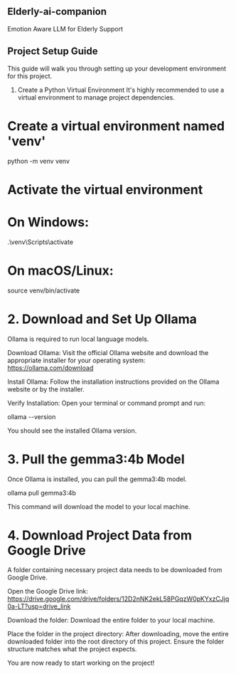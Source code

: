 ## Elderly-ai-companion
Emotion Aware LLM for Elderly Support

## Project Setup Guide
This guide will walk you through setting up your development environment for this project.

1. Create a Python Virtual Environment
It's highly recommended to use a virtual environment to manage project dependencies.

# Create a virtual environment named 'venv'
python -m venv venv

# Activate the virtual environment
# On Windows:
.\venv\Scripts\activate
# On macOS/Linux:
source venv/bin/activate

# 2. Download and Set Up Ollama
Ollama is required to run local language models.

Download Ollama: Visit the official Ollama website and download the appropriate installer for your operating system:
https://ollama.com/download

Install Ollama: Follow the installation instructions provided on the Ollama website or by the installer.

Verify Installation: Open your terminal or command prompt and run:

ollama --version

You should see the installed Ollama version.

# 3. Pull the gemma3:4b Model
Once Ollama is installed, you can pull the gemma3:4b model.

ollama pull gemma3:4b

This command will download the model to your local machine.

# 4. Download Project Data from Google Drive
A folder containing necessary project data needs to be downloaded from Google Drive.

Open the Google Drive link:
https://drive.google.com/drive/folders/12D2nNK2ekL58PGqzW0pKYxzCJjq0a-LT?usp=drive_link

Download the folder: Download the entire folder to your local machine.

Place the folder in the project directory: After downloading, move the entire downloaded folder into the root directory of this project. Ensure the folder structure matches what the project expects.

You are now ready to start working on the project!
